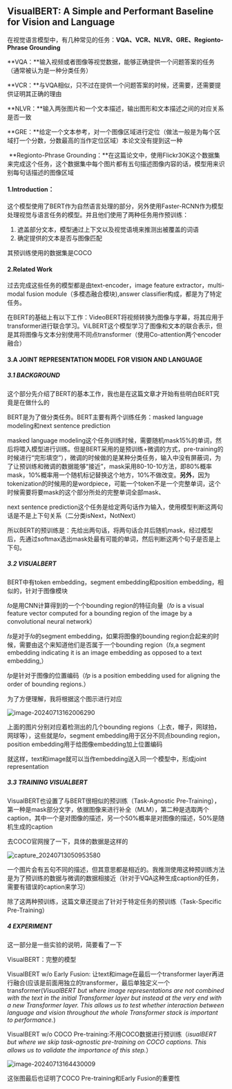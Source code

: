 ## VisualBERT: A Simple and Performant Baseline for Vision and Language

在视觉语言模型中，有几种常见的任务：**VQA、VCR、NLVR、GRE、Regionto-Phrase Grounding**

​	**VQA：**输入视频或者图像等视觉数据，能够正确提供一个问题答案的任务（通常被认为是一种分类任务）

​	**VCR：**与VQA相似，只不过在提供一个问题答案的时候，还需要，还需要提供证明其正确的理由

​	**NLVR：**输入两张图片和一个文本描述，输出图形和文本描述之间的对应关系是否一致

​	**GRE：**给定一个文本参考，对一个图像区域进行定位（做法一般是为每个区域打一个分数，分数最高的当作定位区域）本论文没有提到这一种

​	**Regionto-Phrase Grounding：**在这篇论文中，使用Flickr30K这个数据集来完成这个任务，这个数据集中每个图片都有五句描述图像内容的话，模型用来识别每句话描述的图像区域

#### 1.Introduction：

这个模型使用了BERT作为自然语言处理的部分，另外使用Faster-RCNN作为模型处理视觉与语言任务的模型。并且他们使用了两种任务用作预训练：

1. 遮盖部分文本，模型通过上下文以及视觉语境来推测出被覆盖的词语
2. 确定提供的文本是否与图像匹配

其预训练使用的数据集是COCO

#### 2.Related Work

过去完成这些任务的模型都是由text-encoder，image feature extractor，multi-modal fusion module（多模态融合模块),answer classifier构成，都是为了特定任务。

在BERT的基础上有以下工作：VideoBERT将视频转换为图像与字幕，将其应用于transformer进行联合学习。ViLBERT这个模型学习了图像和文本的联合表示，但是其将图像与文本分别使用不同点transformer（使用Co-attention两个encoder融合）

#### 3.A JOINT REPRESENTATION MODEL FOR VISION AND LANGUAGE

##### 3.1 BACKGROUND

这个部分先介绍了BERT的基本工作，我也是在这篇文章才开始有些明白BERT究竟是在做什么的

BERT是为了做分类任务。BERT主要有两个训练任务：masked language modeling和next sentence prediction

masked language modeling这个任务训练时候，需要随机mask15%的单词，然后将喂入模型进行训练。但是BERT采用的是预训练+微调的方式，pre-training的时候进行“完形填空”），微调的时候做的是某种分类任务，输入中没有屏蔽词，为了让预训练和微调的数据能够“接近”，mask采用80-10-10方法，即80%概率mask，10%概率用一个随机标记替换这个地方，10%不做改变。**另外**，因为tokenization的时候用的是wordpiece，可能一个token不是一个完整单词，这个时候需要将要mask的这个部分所处的完整单词全部mask、

next sentence prediction这个任务是给定两句话作为输入，使用模型判断这两句话是不是上下句关系（二分类isNext，NotNext）

所以BERT的预训练是：先给出两句话，将两句话合并后随机mask，经过模型后，先通过softmax选出mask处最有可能的单词，然后判断这两个句子是否是上下句。

##### 3.2 VISUALBERT

BERT中有token embedding，segment embedding和position embedding，相似的，针对于图像模块

𝑓𝑜是用CNN计算得到的一个个bounding region的特征向量（𝑓𝑜 is a visual feature vector computed for a bounding region of the image by a convolutional neural network）

𝑓𝑠是对于𝑓𝑜的segment embedding，如果将图像的bounding region合起来的时候，需要由这个来知道他们是否属于一个bounding region（𝑓𝑠,a segment embedding indicating it is an image embedding as opposed to a text embedding,）

𝑓𝑝是针对于图像的位置编码（𝑓𝑝 is a position embedding used for aligning the order of bounding regions.）

为了方便理解，我将根据这个图示进行对应

![image-20240713162006290](https://le-petit-prince.oss-cn-beijing.aliyuncs.com/img/202407131620804.png)

上面的图片分别对应着检测出的几个bounding regions（上衣，帽子，网球拍，网球等），这些就是𝑓𝑜，segment embedding用于区分不同点bounding region，position embedding用于给图像embedding加上位置编码

就这样，text和image就可以当作embedding送入同一个模型中，形成joint representation

##### 3.3 TRAINING VISUALBERT

VisualBERT也设置了与BERT很相似的预训练（Task-Agnostic Pre-Training），第一种是mask部分文字，依据图像来进行补全（MLM），第二种是选取两个caption，其中一个是对图像的描述，另一个50%概率是对图像的描述，50%是随机生成的caption

去COCO官网搜了一下，具体的数据是这样的

![capture_20240713050953580](https://le-petit-prince.oss-cn-beijing.aliyuncs.com/img/202407151924266.png)

一个图片会有五句不同的描述，但其意思都是相近的。我推测使用这种预训练方法是为了预训练的数据与微调的数据相接近（针对于VQA这种生成caption的任务，需要有错误的caption来学习）

除了这两种预训练，这篇文章还提出了针对于特定任务的预训练（Task-Specific Pre-Training）

##### 4 EXPERIMENT

这一部分是一些实验的说明，简要看了一下

VisualBERT：完整的模型

VisualBERT w/o Early Fusion: 让text和image在最后一个transformer layer再进行融合(应该是前面用独立的transformer，最后单独定义一个transformer(*VisualBERT but where image representations are not combined with the text in the initial Transformer layer but instead at the very end with a new Transformer layer. This allows us to test whether interaction between language and vision throughout the whole Transformer stack is important to performance.*)

VisualBERT w/o COCO Pre-training:不用COCO数据进行预训练（*isualBERT but where we skip task-agnostic pre-training on COCO captions. This allows us to validate the importance of this step.*）

![image-20240713164430009](https://le-petit-prince.oss-cn-beijing.aliyuncs.com/img/202407131644468.png)

这张图最后也证明了COCO Pre-training和Early Fusion的重要性